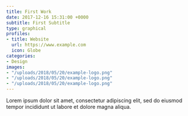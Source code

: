 ```yaml
---
title: First Work
date: 2017-12-16 15:31:00 +0000
subtitle: First Subtitle
type: graphical
profiles:
- title: Website
  url: https://www.example.com
  icon: Globe
categories:
- Design
images:
- "/uploads/2018/05/20/example-logo.png"
- "/uploads/2018/05/20/example-logo.png"
- "/uploads/2018/05/20/example-logo.png"
---
```


Lorem ipsum dolor sit amet, consectetur adipiscing elit, sed do eiusmod tempor incididunt ut labore et dolore magna aliqua.
